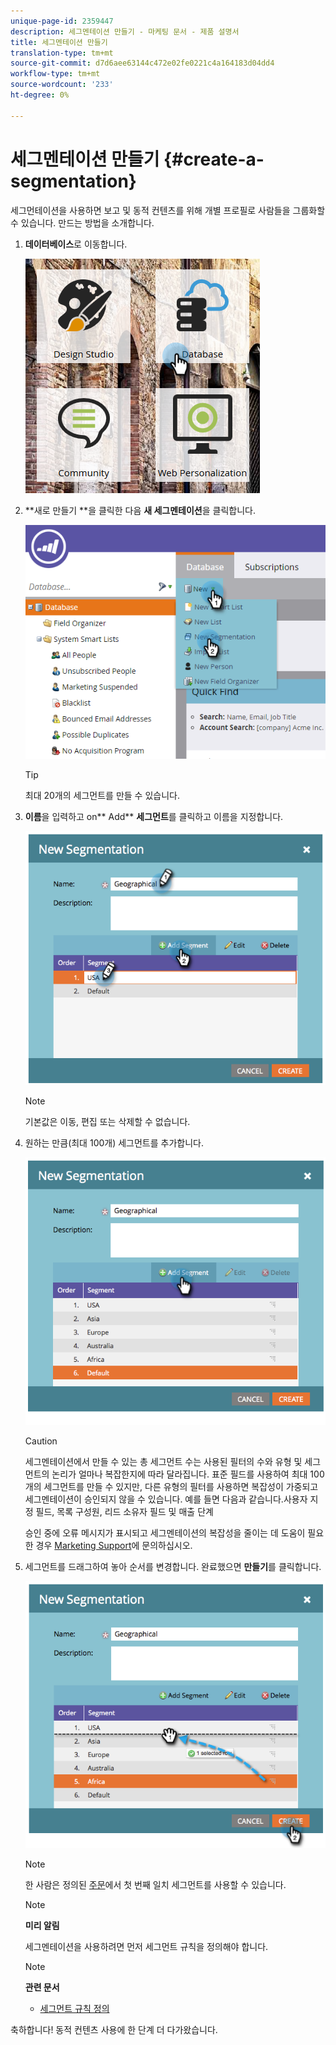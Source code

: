 ```yaml
---
unique-page-id: 2359447
description: 세그멘테이션 만들기 - 마케팅 문서 - 제품 설명서
title: 세그멘테이션 만들기
translation-type: tm+mt
source-git-commit: d7d6aee63144c472e02fe0221c4a164183d04dd4
workflow-type: tm+mt
source-wordcount: '233'
ht-degree: 0%

---
```



# 세그멘테이션 만들기 {#create-a-segmentation}

세그먼테이션을 사용하면 보고 및 동적 컨텐츠를 위해 개별 프로필로 사람들을 그룹화할 수 있습니다. 만드는 방법을 소개합니다.

1. **데이터베이스**&#x200B;로 이동합니다.

   ![](assets/image2017-3-28-13-3a44-3a54.png)

1. **새로 만들기 **을 클릭한 다음 **새 세그멘테이션**&#x200B;을 클릭합니다.

   ![](assets/image2017-3-28-13-3a56-3a57.png)

   >[!TIP]
   >
   >최대 20개의 세그먼트를 만들 수 있습니다.

1. **이름**&#x200B;을 입력하고 on** Add** **세그먼트**&#x200B;를 클릭하고 이름을 지정합니다.

   ![](assets/image2014-9-15-10-3a1-3a1.png)

   >[!NOTE]
   >
   >기본값은 이동, 편집 또는 삭제할 수 없습니다.

1. 원하는 만큼(최대 100개) 세그먼트를 추가합니다.

   ![](assets/image2014-9-15-10-3a1-3a16.png)

   >[!CAUTION]
   >
   >세그멘테이션에서 만들 수 있는 총 세그먼트 수는 사용된 필터의 수와 유형 및 세그먼트의 논리가 얼마나 복잡한지에 따라 달라집니다. 표준 필드를 사용하여 최대 100개의 세그먼트를 만들 수 있지만, 다른 유형의 필터를 사용하면 복잡성이 가중되고 세그멘테이션이 승인되지 않을 수 있습니다. 예를 들면 다음과 같습니다.사용자 지정 필드, 목록 구성원, 리드 소유자 필드 및 매출 단계
   >
   >
   >승인 중에 오류 메시지가 표시되고 세그멘테이션의 복잡성을 줄이는 데 도움이 필요한 경우 [Marketing Support](http://docs.marketo.com/cdn-cgi/l/email-protection#e794929797889593a78a86958c829388c984888a)에 문의하십시오.

1. 세그먼트를 드래그하여 놓아 순서를 변경합니다. 완료했으면 **만들기**&#x200B;를 클릭합니다.

   ![](assets/image2014-9-15-10-3a1-3a30.png)

   >[!NOTE]
   >
   >한 사람은 정의된 [주문](segmentation-order-priority.md)에서 첫 번째 일치 세그먼트를 사용할 수 있습니다.

   >[!NOTE]
   >
   >**미리 알림**
   >
   >
   >세그멘테이션을 사용하려면 먼저 세그먼트 규칙을 정의해야 합니다.

   >[!NOTE]
   >
   >**관련 문서**
   >
   >    
   >    
   >    * [세그먼트 규칙 정의](define-segment-rules.md)


축하합니다! 동적 컨텐츠 사용에 한 단계 더 다가왔습니다.